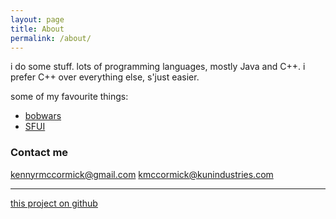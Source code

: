 ```yaml
---
layout: page
title: About
permalink: /about/
---
```


i do some stuff. lots of programming languages, mostly Java and C++. i prefer C++ over everything else, s'just easier.

some of my favourite things:
- [bobwars](http://github.com/kennyrkun/bobwars)
- [SFUI](http://github.com/kennyrkun/sfui)

### Contact me
[kennyrmccormick@gmail.com](mailto:kennyrmccormick@gmail.com)
[kmccormick@kunindustries.com](mailto:kmccormick@kunindustries.com)

---
[this project on github](http://github.com/kennyrkun/kennyrkun.github.io)
